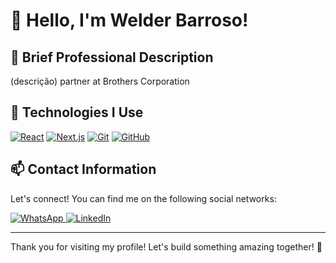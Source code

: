 # 👋 Hello, I'm Welder Barroso!

## 💼 Brief Professional Description

(descrição) partner at Brothers Corporation

## 🚀 Technologies I Use

[![React](https://img.shields.io/badge/-React-61DAFB?style=flat&logo=react&logoColor=white)](https://reactjs.org/)
[![Next.js](https://img.shields.io/badge/-Next.js-000000?style=flat&logo=next.js&logoColor=white)](https://nextjs.org/)
[![Git](https://img.shields.io/badge/-Git-F05032?style=flat&logo=git&logoColor=white)](https://git-scm.com/)
[![GitHub](https://img.shields.io/badge/-GitHub-181717?style=flat&logo=github&logoColor=white)](https://docs.github.com/)


## 📫 Contact Information

Let's connect! You can find me on the following social networks:

<a href="https://wa.me/5595991341586" target="_blank">
    <img src="https://img.shields.io/badge/-WhatsApp-25D366?style=flat&logo=whatsapp&logoColor=white" alt="WhatsApp"/>
</a>
<a href="https://www.linkedin.com/in/welder-barroso-37b654207/)" target="_blank">
    <img src="https://img.shields.io/badge/-LinkedIn-0077B5?style=flat&logo=linkedin&logoColor=white" alt="LinkedIn"/>
</a>

---

Thank you for visiting my profile! Let's build something amazing together! 🚀
